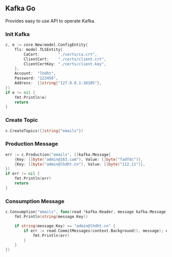 ## Kafka Go
Provides easy to use API to operate Kafka.

### Init Kafka
```go
c, e := core.New(model.ConfigEntity{
    Tls: model.TLSEntity{
        CaCert:        "./certs/ca.crt",
        ClientCert:    "./certs/client.crt",
        ClientCertKey: "./certs/client.key",
    },
    Account:  "lhdht",
    Password: "123456",
    Address:  []string{"127.0.0.1:10105"},
})
if e != nil {
    fmt.Println(e)
    return
}
```

### Create Topic
```go
c.CreateTopics([]string{"emails"})
```

### Production Message
```go
err := c.Production("emails", []kafka.Message{
    {Key: []byte("admin@163.com"), Value: []byte("fadfdc")},
    {Key: []byte("admin@lhdht.cn"), Value: []byte("112.11")},
})
if err != nil {
    fmt.Println(err)
    return
}
```

### Consumption Message
```go
c.Consumption("emails", func(read *kafka.Reader, message kafka.Message) {
    fmt.Println(string(message.Key))

    if string(message.Key) == "admin@lhdht.cn" {
        if err := read.CommitMessages(context.Background(), message); err != nil {
            fmt.Println(err)
        }
    }
})
```